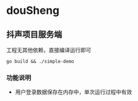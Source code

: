 # douSheng

## 抖声项目服务端

工程无其他依赖，直接编译运行即可

```shell
go build && ./simple-demo
```

### 功能说明

* 用户登录数据保存在内存中，单次运行过程中有效

